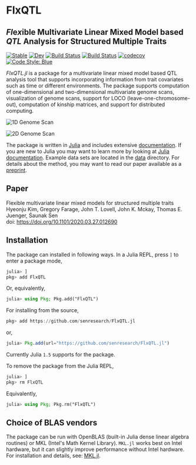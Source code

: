 # FlxQTL

## *Fl*e*x*ible Multivariate Linear Mixed Model based *QTL* Analysis for Structured Multiple Traits 

[![Stable](https://img.shields.io/badge/docs-stable-blue.svg)](https://senresearch.github.io/FlxQTL.jl/stable)
[![Dev](https://img.shields.io/badge/docs-dev-blue.svg)](https://senresearch.github.io/FlxQTL.jl/dev)
[![Build Status](https://travis-ci.com/hkim89/FlxQTL.jl.svg?branch=master)](https://travis-ci.com/github/hkim89/FlxQTL.jl)
[![Build Status](https://ci.appveyor.com/api/projects/status/github/senresearch/FlxQTL.jl?svg=true)](https://ci.appveyor.com/project/sens/flxqtl-jl)
[![codecov](https://codecov.io/gh/hkim89/FlxQTL.jl/branch/master/graph/badge.svg?token=wNYkIkfRx1)](https://codecov.io/gh/hkim89/FlxQTL.jl)
[![Code Style: Blue](https://img.shields.io/badge/code%20style-blue-4495d1.svg)](https://github.com/invenia/BlueStyle)

*FlxQTL.jl* is a package for a multivariate linear mixed model based
QTL analysis tool that supports incorporating information from trait
covariates such as time or different environments.  The package
supports computation of one-dimensional and two-dimensional
multivariate genome scans, visualization of genome scans, support for
LOCO (leave-one-chromosome-out), computation of kinship matrices, and
support for distributed computing.

![1D Genome Scan](image/ex1.png)

![2D Genome Scan](image/ex2.jpg)

The package is written in [Julia](https://www.julialang.org) and
includes extensive
[documentation](https://senresearch.github.io/FlxQTL.jl/stable).  If you
are new to Julia you may want to learn more by looking at [Julia
documentation](https://julialang.org).  Example data sets are located
in the [data](https://github.com/senresearch/FlxQTL.jl/tree/master/data)
directory.  For details about the method, you may want to read our
paper available as a
[preprint](https://doi.org/10.1101/2020.03.27.012690).




## Paper

Flexible multivariate linear mixed models for structured multiple
traits  
Hyeonju Kim, Gregory Farage, John T. Lovell, John K. Mckay, Thomas
E. Juenger, Śaunak Sen  
doi: https://doi.org/10.1101/2020.03.27.012690 

## Installation

The package can installed in following ways.
In a Julia REPL, press `]` to enter a package mode,

```julia
julia> ]
pkg> add FlxQTL
```

Or, equivalently, 

```julia
julia> using Pkg; Pkg.add("FlxQTL")
```

For installing from the source,
```julia
pkg> add https://github.com/senresearch/FlxQTL.jl
```
or,

```julia
julia> Pkg.add(url="https://github.com/senresearch/FlxQTL.jl")
```

Currently Julia `1.5` supports for the package.


To remove the package from the Julia REPL,

```julia
julia> ] 
pkg> rm FlxQTL
```
Equivalently,

```julia
julia> using Pkg; Pkg.rm("FlxQTL")
```

## Choice of BLAS vendors

The package can be run with OpenBLAS (built-in Julia dense linear
algebra routines) or MKL (Intel's Math Kernel Library).  `MKL.jl`
works best on Intel hardware, but it can slightly improve performance 
without Intel hardware.  For installation and details, 
see: [MKL.jl](https://github.com/JuliaComputing/MKL.jl).

